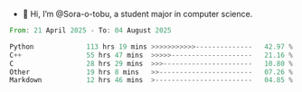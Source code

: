 - 👋 Hi, I’m @Sora-o-tobu, a student major in computer science.

<!--START_SECTION:waka-->

```rust
From: 21 April 2025 - To: 04 August 2025

Python             113 hrs 19 mins >>>>>>>>>>>--------------   42.97 %
C++                55 hrs 47 mins  >>>>>--------------------   21.16 %
C                  28 hrs 29 mins  >>>----------------------   10.80 %
Other              19 hrs 8 mins   >>-----------------------   07.26 %
Markdown           12 hrs 46 mins  >------------------------   04.85 %
```

<!--END_SECTION:waka-->

<!---
<img align='center' src='https://raw.githubusercontent.com/Sora-o-tobu/Sora-o-tobu/main/OneLastSora.png' width='410px'>
--->
<!---
Sora-o-tobu/Sora-o-tobu is a ✨ special ✨ repository because its `README.md` (this file) appears on your GitHub profile.
You can click the Preview link to take a look at your changes.
--->
